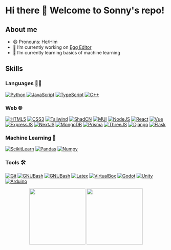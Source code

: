 # Hi there 👋 Welcome to Sonny's repo!

## About me

- 😄 Pronouns: He/Him
- 🔭 I’m currently working on [Egg Editor](https://github.com/sonnyding1/CS35L-Egg)
- 🌱 I’m currently learning basics of machine learning

## Skills

### Languages 👨‍💻

<a href="https://www.python.org/" target="__blank"><img alt="Python" src="https://img.shields.io/badge/Python-FFD43B?style=for-the-badge&logo=python&logoColor=blue"/></a>
<a href="https://developer.mozilla.org/en-US/docs/Web/JavaScript" target="__blank"><img alt="JavaScript" src="https://img.shields.io/badge/JavaScript-323330?style=for-the-badge&logo=javascript&logoColor=F7DF1E"/></a>
<a href="https://www.typescriptlang.org/" target="__blank"><img alt="TypeScript" src="https://img.shields.io/badge/TypeScript-007ACC?style=for-the-badge&logo=typescript&logoColor=white"/></a>
<a href="https://cplusplus.com/" target="__blank"><img alt="C++" src="https://img.shields.io/badge/C%2B%2B-00599C?style=for-the-badge&logo=c%2B%2B&logoColor=white"/></a>

<!--
[![My Skills](https://skillicons.dev/icons?i=py,js,ts,cpp,java)](https://skillicons.dev)
-->


### Web 🌐

<a href="https://en.wikipedia.org/wiki/HTML" target="__blank"><img alt="HTML5" src="https://img.shields.io/badge/html5%20-%23E34F26.svg?&style=for-the-badge&logo=html5&logoColor=white"/></a>
<a href="https://en.wikipedia.org/wiki/CSS" target="__blank"><img alt="CSS3" src="https://img.shields.io/badge/css3%20-%231572B6.svg?&style=for-the-badge&logo=css3&logoColor=white"/></a>
<a href="https://tailwindcss.com/" target="__blank"><img alt="Tailwind" src="https://img.shields.io/badge/Tailwind_CSS-38B2AC?style=for-the-badge&logo=tailwind-css&logoColor=white"/></a>
<a href="https://ui.shadcn.com/" target="__blank"><img alt="ShadCN" src="https://img.shields.io/badge/shadcn%2Fui-000000?style=for-the-badge&logo=shadcnui&logoColor=white"/></a>
<a href="https://mui.com/material-ui/" target="__blank"><img alt="MUI" src="https://img.shields.io/badge/Material%20UI-007FFF?style=for-the-badge&logo=mui&logoColor=white"/></a>
<a href="https://nodejs.org/en" target="__blank"><img alt="NodeJS" src="https://img.shields.io/badge/Node%20js-339933?style=for-the-badge&logo=nodedotjs&logoColor=white"/></a>
<a href="https://react.dev/" target="__blank"><img alt="React" src="https://img.shields.io/badge/React-20232A?style=for-the-badge&logo=react&logoColor=61DAFB"/></a>
<a href="https://vuejs.org/" target="__blank"><img alt="Vue" src="https://img.shields.io/badge/Vue%20js-35495E?style=for-the-badge&logo=vuedotjs&logoColor=4FC08D"/></a>
<a href="https://expressjs.com/" target="__blank"><img alt="ExpressJS" src="https://img.shields.io/badge/Express%20js-000000?style=for-the-badge&logo=express&logoColor=white"/></a>
<a href="https://nextjs.org/" target="__blank"><img alt="NextJS" src="https://img.shields.io/badge/next%20js-000000?style=for-the-badge&logo=nextdotjs&logoColor=white"/></a>
<a href="https://www.mongodb.com/" target="__blank"><img alt="MongoDB" src="https://img.shields.io/badge/MongoDB-4EA94B?style=for-the-badge&logo=mongodb&logoColor=white"/></a>
<a href="https://www.prisma.io/" target="__blank"><img alt="Prisma" src="https://img.shields.io/badge/Prisma-3982CE?style=for-the-badge&logo=Prisma&logoColor=white"/></a>
<a href="https://threejs.org/" target="__blank"><img alt="ThreeJS" src="https://img.shields.io/badge/ThreeJs-black?style=for-the-badge&logo=three.js&logoColor=white"/></a>
<a href="https://www.djangoproject.com/" target="__blank"><img alt="Django" src="https://img.shields.io/badge/Django-092E20?style=for-the-badge&logo=django&logoColor=green"/></a>
<a href="https://flask.palletsprojects.com/" target="__blank"><img alt="Flask" src="https://img.shields.io/badge/Flask-000000?style=for-the-badge&logo=flask&logoColor=white"/></a>

<!--
[![My Skills](https://skillicons.dev/icons?i=html,css,tailwind,materialui,nodejs,react,vue,express,next,mongodb,prisma,threejs,django,flask)](https://skillicons.dev)
-->

### Machine Learning 🤖

<a href="https://scikit-learn.org/stable/" target="__blank"><img alt="ScikitLearn" src="https://img.shields.io/badge/scikit_learn-F7931E?style=for-the-badge&logo=scikit-learn&logoColor=white"/></a>
<a href="https://pandas.pydata.org/" target="__blank"><img alt="Pandas" src="https://img.shields.io/badge/Pandas-2C2D72?style=for-the-badge&logo=pandas&logoColor=white"/></a>
<a href="https://numpy.org/" target="__blank"><img alt="Numpy" src="https://img.shields.io/badge/Numpy-777BB4?style=for-the-badge&logo=numpy&logoColor=white"/></a>

### Tools 🛠️

<a href="https://git-scm.com/" target="__blank"><img alt="Git" src="https://img.shields.io/badge/GIT-E44C30?style=for-the-badge&logo=git&logoColor=white"/></a>
<a href="https://www.gnu.org/software/bash/" target="__blank"><img alt="GNUBash" src="https://img.shields.io/badge/GNU%20Bash-4EAA25?style=for-the-badge&logo=GNU%20Bash&logoColor=white"/></a>
<a href="https://aws.amazon.com/" target="__blank"><img alt="GNUBash" src="https://img.shields.io/badge/Amazon_AWS-FF9900?style=for-the-badge&logo=amazonaws&logoColor=white"/></a>
<a href="https://www.latex-project.org/" target="__blank"><img alt="Latex" src="https://img.shields.io/badge/LaTeX-47A141?style=for-the-badge&logo=LaTeX&logoColor=white"/></a>
<a href="https://www.virtualbox.org/" target="__blank"><img alt="VirtualBox" src="https://img.shields.io/badge/VirtualBox-21416b?style=for-the-badge&logo=VirtualBox&logoColor=white"/></a>
<a href="https://godotengine.org/" target="__blank"><img alt="Godot" src="https://img.shields.io/badge/Godot-478CBF?style=for-the-badge&logo=GodotEngine&logoColor=white"/></a>
<a href="https://unity.com/" target="__blank"><img alt="Unity" src="https://img.shields.io/badge/Unity-100000?style=for-the-badge&logo=unity&logoColor=white"/></a>
<a href="https://www.arduino.cc/" target="__blank"><img alt="Arduino" src="https://img.shields.io/badge/Arduino-00979D?style=for-the-badge&logo=Arduino&logoColor=white"/></a>



<div align="center"> 
 <img height="175em" src="https://github-readme-stats.vercel.app/api?username=sonnyding1&show_icons=true&include_all_commits=true&count_private=true"/>
  <img height="175em" src="https://github-readme-stats.vercel.app/api/top-langs/?username=sonnyding1&layout=compact" />
</div>
